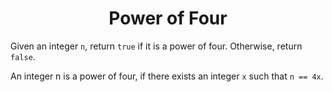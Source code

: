 ﻿<h1 align="center">Power of Four</h1>

Given an integer `n`, return `true` if it is a power of four. Otherwise, return `false`.

An integer n is a power of four, if there exists an integer `x` such that `n == 4x`.

 